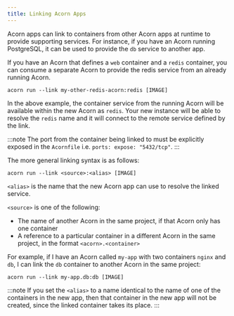 ```yaml
---
title: Linking Acorn Apps
---
```


Acorn apps can link to containers from other Acorn apps at runtime to provide supporting services. For instance, if you have an Acorn running PostgreSQL, it can be used to provide the `db` service to another app.

If you have an Acorn that defines a `web` container and a `redis` container, you can consume a separate Acorn to provide the redis service from an already running Acorn.

```shell
acorn run --link my-other-redis-acorn:redis [IMAGE]
```

In the above example, the container service from the running Acorn will be available within the new Acorn as `redis`. Your new instance will be able to resolve the `redis` name and it will connect to the remote service defined by the link.

:::note
The port from the container being linked to must be explicitly exposed in the `Acornfile` i.e. `ports: expose: "5432/tcp"`.
:::

The more general linking syntax is as follows:

```shell
acorn run --link <source>:<alias> [IMAGE]
```

`<alias>` is the name that the new Acorn app can use to resolve the linked service.

`<source>` is one of the following:

- The name of another Acorn in the same project, if that Acorn only has one container
- A reference to a particular container in a different Acorn in the same project, in the format `<acorn>.<container>`

For example, if I have an Acorn called `my-app` with two containers `nginx` and `db`, I can link the `db` container to another Acorn in the same project:

```shell
acorn run --link my-app.db:db [IMAGE]
```

:::note
If you set the `<alias>` to a name identical to the name of one of the containers in the new app, then that container in the new app will not be created, since the linked container takes its place.
:::
